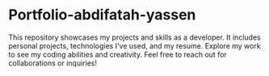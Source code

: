 # Portfolio-abdifatah-yassen
This repository showcases my projects and skills as a developer. It includes personal projects, technologies I've used, and my resume. Explore my work to see my coding abilities and creativity. Feel free to reach out for collaborations or inquiries!

